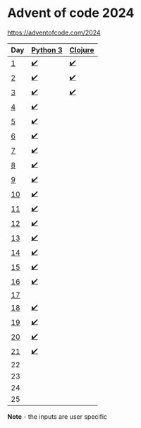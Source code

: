 # Advent of code 2024
https://adventofcode.com/2024

| Day | [Python 3](https://www.python.org/) | [Clojure](https://clojure.org/) |
| --- | ----------- | ----------- |
| [1](https://adventofcode.com/2024/day/1) | [:heavy_check_mark:](01/main.py) | [:heavy_check_mark:](01/main.clj) |
| [2](https://adventofcode.com/2024/day/2) | [:heavy_check_mark:](02/main.py) | [:heavy_check_mark:](02/main.clj) |
| [3](https://adventofcode.com/2024/day/3) | [:heavy_check_mark:](03/main.py) | [:heavy_check_mark:](03/main.clj) |
| [4](https://adventofcode.com/2024/day/4) | [:heavy_check_mark:](04/main.py) | |
| [5](https://adventofcode.com/2024/day/5) | [:heavy_check_mark:](05/main.py) | |
| [6](https://adventofcode.com/2024/day/6) | [:heavy_check_mark:](06/main.py) | |
| [7](https://adventofcode.com/2024/day/7) | [:heavy_check_mark:](07/main.py) | |
| [8](https://adventofcode.com/2024/day/8) | [:heavy_check_mark:](08/main.py) | |
| [9](https://adventofcode.com/2024/day/9) | [:heavy_check_mark:](09/main.py) | |
| [10](https://adventofcode.com/2024/day/10) | [:heavy_check_mark:](10/main.py) | |
| [11](https://adventofcode.com/2024/day/11) | [:heavy_check_mark:](11/main.py) | |
| [12](https://adventofcode.com/2024/day/12) | [:heavy_check_mark:](12/main.py) | |
| [13](https://adventofcode.com/2024/day/13) | [:heavy_check_mark:](13/main.py) | |
| [14](https://adventofcode.com/2024/day/14) | [:heavy_check_mark:](14/main.py) | |
| [15](https://adventofcode.com/2024/day/15) | [:heavy_check_mark:](15/main.py) | |
| [16](https://adventofcode.com/2024/day/16) | [:heavy_check_mark:](16/main.py) | |
| [17](https://adventofcode.com/2024/day/17) | | |
| [18](https://adventofcode.com/2024/day/18) | [:heavy_check_mark:](18/main.py) | |
| [19](https://adventofcode.com/2024/day/19) | [:heavy_check_mark:](19/main.py) | |
| [20](https://adventofcode.com/2024/day/20) | [:heavy_check_mark:](20/main.py) | |
| [21](https://adventofcode.com/2024/day/21) | [:heavy_check_mark:](21/main.py) | |
| 22 | | |
| 23 | | |
| 24 | | |
| 25 | | |

**Note** - the inputs are user specific
